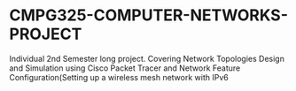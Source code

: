 # CMPG325-COMPUTER-NETWORKS-PROJECT
Individual 2nd Semester long project. Covering Network Topologies Design and Simulation using Cisco Packet Tracer and Network Feature Configuration(Setting up a wireless mesh network with IPv6
